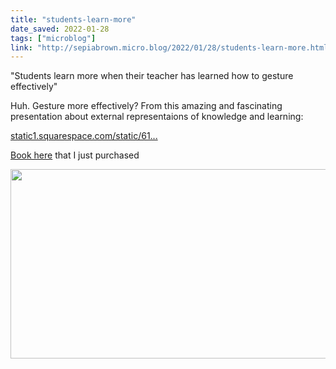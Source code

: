 ```yaml
---
title: "students-learn-more"
date_saved: 2022-01-28
tags: ["microblog"]
link: "http://sepiabrown.micro.blog/2022/01/28/students-learn-more.html"
---
```

"Students learn more when their teacher has learned how to gesture effectively"

Huh. Gesture more effectively? From this amazing and fascinating presentation about external representaions of knowledge and learning:

[static1.squarespace.com/static/61...](https://static1.squarespace.com/static/613647d63a8c2c35de0f3236/t/6138e3fb4a1f435656d54c78/1631118356512/Organise+Ideas+Nat+Conf+New.pdf)

[Book here](https://www.organiseideas.com/) that I just purchased


<img src="uploads/2022/082dedddad.jpg" width="600" height="303" alt="" />
